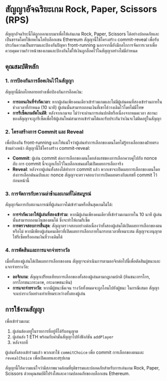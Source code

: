 # สัญญาอัจฉริยะเกม Rock, Paper, Scissors (RPS)

สัญญาอัจฉริยะนี้ได้ถูกออกแบบมาเพื่อให้เล่นเกม Rock, Paper, Scissors ได้อย่างปลอดภัยและเป็นธรรมโดยใช้เทคโนโลยีบล็อกเชน Ethereum สัญญานี้ใช้โครงสร้าง commit-reveal เพื่อรับประกันความเป็นธรรมและป้องกันปัญหา front-running นอกจากนี้ยังมีกลไกการจัดการเวลาเพื่อควบคุมความก้าวหน้าของเกมและป้องกันไม่ให้เงินถูกล็อคไว้ในสัญญาอย่างไม่มีกำหนด

## คุณสมบัติหลัก

### 1. การป้องกันการล็อคเงินไว้ในสัญญา

สัญญานี้มีกลไกหลายอย่างเพื่อป้องกันการล็อคเงิน:

- **การถอนเงินที่จำกัดเวลา**: หากผู้เล่นเพียงคนเดียวเข้าร่วมเกมและไม่มีผู้เล่นคนที่สองเข้าร่วมภายในช่วงเวลาที่กำหนด (10 นาที) ผู้เล่นนั้นสามารถถอนเงินที่เขาได้วางเดิมไว้โดยไม่มีโทษ
- **การรีเซ็ตเกมอัตโนมัติ**: หลังจากเกมจบ ไม่ว่าจะผ่านการเล่นปกติหรือเนื่องจากหมดเวลา สถานะของสัญญาจะถูกรีเซ็ตเพื่อให้ผู้เล่นใหม่สามารถเข้าร่วมได้และรับประกันว่าเงินจะไม่ติดอยู่ในสัญญา

### 2. โครงสร้างการ Commit และ Reveal

เพื่อป้องกัน front-running และให้แน่ใจว่าผู้เล่นทำการเลือกของตนโดยไม่รู้ทางเลือกของฝ่ายตรงข้ามล่วงหน้า สัญญานี้ใช้โครงสร้าง commit-reveal:

- **Commit**: ผู้เล่น commit ต่อการเลือกของตนโดยส่งแฮชของการเลือกควบคู่ไปกับ nonce ลับ การ commit นี้จะถูกเก็บไว้ในบล็อกเชนแต่ไม่เปิดเผยการเลือกจริง
- **Reveal**: หลังจากผู้เล่นทั้งสองได้ทำการ commit แล้ว พวกเขาจะเปิดเผยการเลือกของตนโดยส่งการเลือกต้นฉบับและ nonce สัญญาจะตรวจสอบว่าการเปิดเผยตรงกับแฮชที่ commit ไว้ก่อนหน้านี้

### 3. การจัดการกับความล่าช้าและเกมที่ไม่สมบูรณ์

สัญญาจัดการกับสถานการณ์ที่ผู้เล่นอาจไม่เข้าร่วมหรือสิ้นสุดเกมไม่ได้:

- **การจำกัดเวลาให้ผู้เล่นที่สองเข้าร่วม**: หากมีผู้เล่นเพียงคนเดียวที่เข้าร่วมเกมภายใน 10 นาที ผู้เล่นนั้นสามารถถอนเงินของตนได้ ซึ่งจะทำให้เกมรีเซ็ต
- **การตรวจสอบการสิ้นสุด**: สัญญาตรวจสอบอย่างต่อเนื่องว่าทั้งสองผู้เล่นได้เปิดเผยการเลือกของตนหรือไม่ หากมีเพียงผู้เล่นคนเดียวที่เปิดเผยการเลือกภายในกรอบเวลาที่เหมาะสม สัญญาจะอนุญาตให้รีเซ็ตหรือถอนเงินที่วางเดิมได้

### 4. การตัดสินและการแจกจ่ายรางวัล

เมื่อทั้งสองผู้เล่นได้เปิดเผยการเลือกของตน สัญญาจะดำเนินการตามลอจิกต่อไปนี้เพื่อตัดสินผู้ชนะและแจกจ่ายรางวัล:

- **ลอจิกเกม**: สัญญาเปรียบเทียบการเลือกของทั้งสองผู้เล่นตามกฎเกมปกติ (หินชนะกรรไกร, กรรไกรชนะกระดาษ, กระดาษชนะหิน)
- **การแจกจ่ายรางวัล**: หากมีผู้ชนะชัดเจน รางวัลทั้งหมดจะถูกโอนไปยังผู้ชนะ ในกรณีเสมอ สัญญาจะแบ่งรางวัลอย่างเท่าเทียมระหว่างทั้งสองผู้เล่น

## การใช้งานสัญญา

เพื่อเข้าร่วมเกม:
1. ผู้เล่นต้องอยู่ในรายการที่อยู่ที่ได้รับอนุญาต
2. ผู้เล่นส่ง 1 ETH พร้อมกับคำมั่นสัญญาไปยังฟังก์ชัน `addPlayer`
3. หลังจากที่

ผู้เล่นทั้งสองเข้าร่วมแล้ว พวกเขาใช้ `commitChoice` เพื่อ commit การเลือกของตนและ `revealChoice` เพื่อเปิดเผยและสรุปเกม

สัญญานี้ให้ความแน่ใจว่ามีสภาพแวดล้อมที่ยุติธรรมและปลอดภัยสำหรับการเล่นเกม Rock, Paper, Scissors ด้วยคุณสมบัติโปร่งใสและความปลอดภัยของบล็อกเชน Ethereum.
